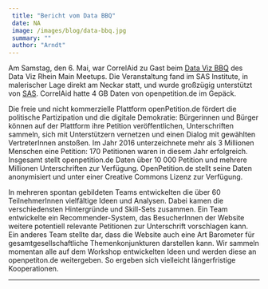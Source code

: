 ```yaml
---
 title: "Bericht vom Data BBQ"
 date: NA
 image: /images/blog/data-bbq.jpg
 summary: ""
 author: "Arndt"
---
```



Am Samstag, den 6. Mai, war CorrelAid zu Gast beim [Data Viz
BBQ](https://www.meetup.com/de-DE/Data-Visualization-RheinMain/events/239007070/?eventId=239007070&chapter_analytics_code=UA-96219-40)
des Data Viz Rhein Main Meetups. Die Veranstaltung fand im SAS
Institute, in malerischer Lage direkt am Neckar statt, und wurde
großzügig unterstützt von [SAS](https://www.sas.com/de_de/home.html).
CorrelAid hatte 4 GB Daten von openpetition.de im Gepäck.

Die freie und nicht kommerzielle Plattform openPetition.de fördert die
politische Partizipation und die digitale Demokratie: Bürgerinnen und
Bürger können auf der Plattform ihre Petition veröffentlichen,
Unterschriften sammeln, sich mit Unterstützern vernetzen und einen
Dialog mit gewählten VertreterInnen anstoßen. Im Jahr 2016
unterzeichnete mehr als 3 Millionen Menschen eine Petition: 170
Petitionen waren in diesem Jahr erfolgreich. Insgesamt stellt
openpetition.de Daten über 10 000 Petition und mehrere Millionen
Unterschriften zur Verfügung. OpenPetition.de stellt seine Daten
anonymisiert und unter einer Creative Commons Lizenz zur Verfügung.

In mehreren spontan gebildeten Teams entwickelten die über 60
TeilnehmerInnen vielfältige Ideen und Analysen. Dabei kamen die
verschiedensten Hintergründe und Skill-Sets zusammen. Ein Team
entwickelte ein Recommender-System, das BesucherInnen der Website
weitere potentiell relevante Petitionen zur Unterschrift vorschlagen
kann. Ein anderes Team stellte dar, dass die Website auch eine Art
Barometer für gesamtgesellschaftliche Themenkonjunkturen darstellen
kann. Wir sammeln momentan alle auf dem Workshop entwickelten Ideen und
werden diese an openpetiton.de weitergeben. So ergeben sich vielleicht
längerfristige Kooperationen.

------------------------------------------------------------------------


